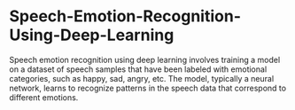 # Speech-Emotion-Recognition-Using-Deep-Learning
Speech emotion recognition using deep learning involves training a model on a dataset of speech samples that have been labeled with emotional categories, such as happy, sad, angry, etc. The model, typically a neural network, learns to recognize patterns in the speech data that correspond to different emotions.
